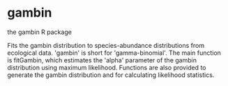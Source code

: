# gambin
the gambin R package

Fits the gambin distribution to species-abundance distributions from 
  ecological data. 'gambin' is short for 'gamma-binomial'. The main function is 
  fitGambin, which estimates the 'alpha' parameter of the gambin distribution using 
  maximum likelihood. Functions are also provided to generate the gambin distribution 
  and for calculating likelihood statistics.
